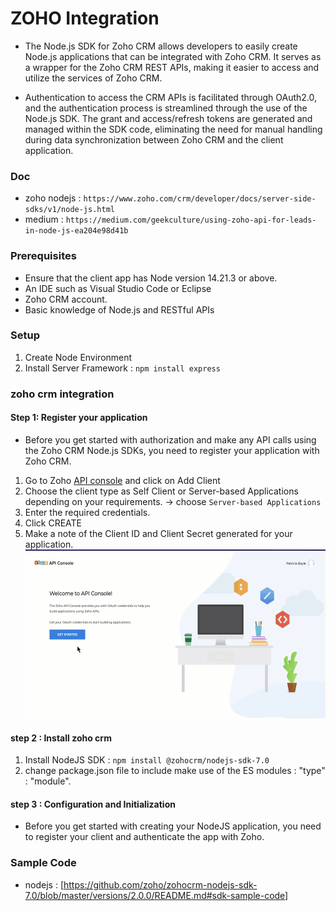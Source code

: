 # ZOHO Integration
- The Node.js SDK for Zoho CRM allows developers to easily create Node.js applications that can be integrated with Zoho CRM. It serves as a wrapper for the Zoho CRM REST APIs, making it easier to access and utilize the services of Zoho CRM.

- Authentication to access the CRM APIs is facilitated through OAuth2.0, and the authentication process is streamlined through the use of the Node.js SDK. The grant and access/refresh tokens are generated and managed within the SDK code, eliminating the need for manual handling during data synchronization between Zoho CRM and the client application.

### Doc
- zoho nodejs : `https://www.zoho.com/crm/developer/docs/server-side-sdks/v1/node-js.html`
- medium : `https://medium.com/geekculture/using-zoho-api-for-leads-in-node-js-ea204e98d41b`

### Prerequisites
- Ensure that the client app has Node version 14.21.3 or above.
- An IDE such as Visual Studio Code or Eclipse
- Zoho CRM account.
- Basic knowledge of Node.js and RESTful APIs

### Setup
1. Create Node Environment
2. Install Server Framework : `npm install express`

### zoho crm integration

#### Step 1: Register your application
- Before you get started with authorization and make any API calls using the Zoho CRM Node.js SDKs, you need to register your application with Zoho CRM.
1. Go to Zoho [API console](https://accounts.zoho.com/signin?servicename=AaaServer&context=&serviceurl=https%3A%2F%2Fapi-console.zoho.com%2Flogin) and click on Add Client
2. Choose the client type as Self Client or Server-based Applications depending on your requirements. -> choose `Server-based Applications` 
3. Enter the required credentials.
4. Click CREATE
5. Make a note of the Client ID and Client Secret generated for your application.
![Register Client](./notes/01-zoho-console/reg-client.gif)

#### step 2 : Install zoho crm
1. Install NodeJS SDK : `npm install @zohocrm/nodejs-sdk-7.0`
2. change package.json file to include make use of the ES modules : "type" : "module".

#### step 3 : Configuration and Initialization
- Before you get started with creating your NodeJS application, you need to register your client and authenticate the app with Zoho.

### Sample Code
- nodejs : [https://github.com/zoho/zohocrm-nodejs-sdk-7.0/blob/master/versions/2.0.0/README.md#sdk-sample-code]